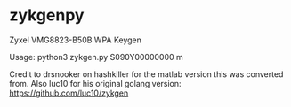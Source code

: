 # zykgenpy
Zyxel VMG8823-B50B WPA Keygen

Usage: python3 zykgen.py S090Y00000000 m

Credit to drsnooker on hashkiller for the matlab version this was converted from. Also luc10 for his original golang version: https://github.com/luc10/zykgen
